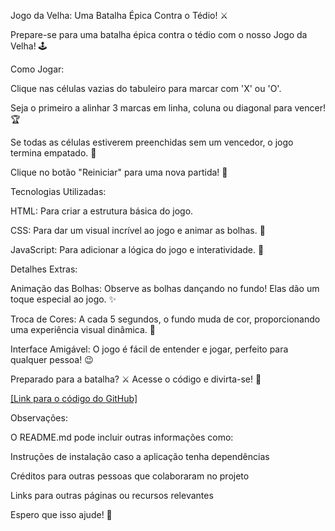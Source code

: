 Jogo da Velha: Uma Batalha Épica Contra o Tédio! ⚔️

Prepare-se para uma batalha épica contra o tédio com o nosso Jogo da Velha! 🕹️

Como Jogar:

Clique nas células vazias do tabuleiro para marcar com 'X' ou 'O'.

Seja o primeiro a alinhar 3 marcas em linha, coluna ou diagonal para vencer! 🏆

Se todas as células estiverem preenchidas sem um vencedor, o jogo termina empatado. 🤝

Clique no botão "Reiniciar" para uma nova partida! 🔄

Tecnologias Utilizadas:

HTML: Para criar a estrutura básica do jogo.

CSS: Para dar um visual incrível ao jogo e animar as bolhas. 🎨

JavaScript: Para adicionar a lógica do jogo e interatividade. 🧠

Detalhes Extras:

Animação das Bolhas: Observe as bolhas dançando no fundo! Elas dão um toque especial ao jogo. ✨

Troca de Cores: A cada 5 segundos, o fundo muda de cor, proporcionando uma experiência visual dinâmica. 🌈

Interface Amigável: O jogo é fácil de entender e jogar, perfeito para qualquer pessoa! 😉

Preparado para a batalha? ⚔️ Acesse o código e divirta-se! 🎉

[[Link para o código do GitHub]](https://github.com/Almerindop2p/jogo-da-velha-github/)

Observações:

O README.md pode incluir outras informações como:

Instruções de instalação caso a aplicação tenha dependências

Créditos para outras pessoas que colaboraram no projeto

Links para outras páginas ou recursos relevantes

Espero que isso ajude! 🚀
